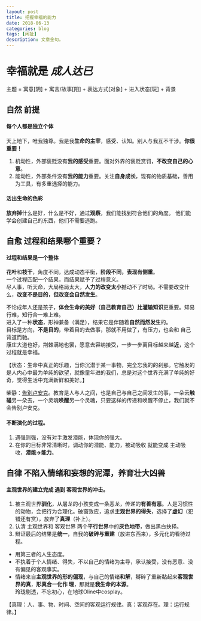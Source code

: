 ```yaml
---
layout: post
title: 把握幸福的能力
date: 2018-06-13
categories: blog
tags: [闲扯]
description: 文章金句。
---
```


# 幸福就是 *成人达已*
主题 = 寓意[阴] + 寓言/故事[阳]  + 表达方式[对象] + 进入状态[玩] + 背景

## 自然 前提
#### 每个人都是独立个体
天上地下，唯我独尊。我是我**生命的主宰**，感受、认知。别人与我互不干涉。**你很重要！**
1. 机动性，外部褒贬没有**我的感受**重要。面对外界的褒贬赏罚，**不改变自己的心意**。
2. 能动性，外部条件没有**我的能力**重要。关注**自身成长**，现有的物质基础，善用为工具，有多重选择的能力。

#### 活出生命的色彩
**放弃掉**什么是好，什么是不好，通过**观察**，我们能找到符合他们的角度。
他们能学会创建自己的东西，他们不需要逃跑。


## 自愈 过程和结果哪个重要？ 
#### 过程和结果是一个整体
**花叶**和**枝干**，角度不同，达成动态平衡，**阶段不同，表现有侧重**。<br>
一个过程匹配一个结果，而结果赋予了过程意义。<br>
尽人事，听天命，大局格局太大，**人力的改变太小**撼动不了时局。不需要改变什么，**改变不是目的，但改变会自然发生**。<br>


不论成年人还是孩子，**体会生命的美好（自己教育自己）**比**灌输知识**更重要。知易行难，知行合一难上难。<br>
进入了一种**状态**，形神兼备（满足），结果它是伴随着**自然而然发生**的。<br>
目标是方向，**不是目的**，带着目的去做事，那就不用做了，有压力，也会和 自己背道而驰。<br>
康庄大道也好，荆棘满地也罢，愿意去容纳接受，一步一步离目标越来越**近**，这个过程就是幸福。


【状态：生命中真正的乐趣，当你沉潜于某一事物，完全忘我的的刹那。它触发的是人内心中最为单纯的欲望，就像童年进的我们，总是对这个世界充满了单纯的好奇，觉得生活中充满新鲜和美好。】


柴静：[告别卢安克](https://mp.weixin.qq.com/s/oghA15vT7a7i1QhUkvfM9w)。教育是人与人之间，也是自己与自己之间发生的事，一朵云**触碰**另一朵去，一个灵魂**唤醒**另一个灵魂，只要这样的传递和唤醒不停止，我们就不会告别卢安克。


#### 不断演化的过程。
1. 遇强则强，没有对手激发潜能，体现你的强大。
2. 在你的目标非常清晰时，调动你的潜能、能力，被动吸收 就能变成 主动吸收，**潜能→能力**。


## 自律 不陷入情绪和妄想的泥潭，养育壮大凶兽
#### 主观世界的建立完成 遇到 客观世界的冲击。
1. 被主观世界**驯化**，从屠龙的小孩变成一条恶龙，传递的**有善有恶**。人是习惯性的动物，会把行为合理化。破窗效应，追求**主观世界的得失**，选择了**虚幻**（犯错还有赏），放弃了**真理**（补上）。
2. 认清 主观世界和 客观世界 两个**平行世界**中的**灰色地带**，做出黑白抉择。
3. 辩证最后的结果是**统一**，自我的**破碎与重建**（放进东西来），多元化的看待过程。
- 用第三者的人生态度。
- 不执着于个人情绪、得失，不以自己的情绪为主导，承认接受，没有恶意、没有偏见的客观事实。
- 情绪来自**主观世界的形的偏现**，与自己的情绪**和解**，掰碎了重新黏起来**客观世界的真**，**形真合一化作 理**，那就是**我生命的本源**。<br>
玲珑剔透，不忘初心，在地球Oline中cosplay。


【真理：人、事、物、时间、空间的客观运行规律。真：客观存在。理：运行规律。】













